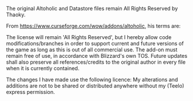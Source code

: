 The original Altoholic and Datastore files remain All Rights Reserved by Thaoky.

From https://www.curseforge.com/wow/addons/altoholic, his terms are:

The license will remain 'All Rights Reserved', but I hereby allow code modifications/branches in order to support current and future versions of the game as long as this is out of all commercial use. The add-on must remain free of use, in accordance with Blizzard's own TOS. Future updates shall also preserve all references/credits to the original author in every file when it is currently contained.

The changes I have made use the following licence: My alterations and additions are not to be shared or distributed anywhere without my (Teelo) express permission.
